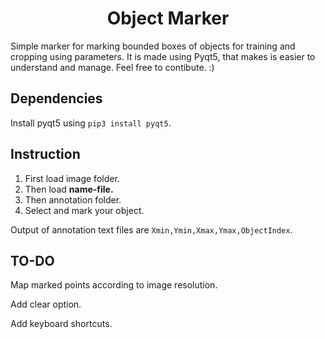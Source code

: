 <h1 align="center">Object Marker</h1>

Simple marker for marking bounded boxes of objects for training and cropping using parameters.
It is made using Pyqt5, that makes is easier to understand and manage. Feel free to contibute. :)

## Dependencies 
Install pyqt5 using `pip3 install pyqt5`.

## Instruction
<ol>
  <li> First load image folder.</li>
  <li> Then load <b>name-file.</b></li>
  <li> Then annotation folder.</b></li>
  <li> Select and mark your object.</li>
</ol>

Output of annotation text files are `Xmin,Ymin,Xmax,Ymax,ObjectIndex`.

## TO-DO
Map marked points according to image resolution.

Add clear option.

Add keyboard shortcuts.
